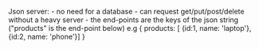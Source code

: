 Json server:
    - no need for a database
    - can request get/put/post/delete without a heavy server
    - the end-points are the keys of the json string ("products" is the end-point below)
        e.g {
            products: [
                {id:1, name: 'laptop'},
                {id:2, name: 'phone'}]
        }